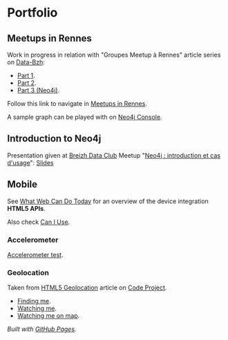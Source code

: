 # Portfolio

## Meetups in Rennes

Work in progress in relation with "Groupes Meetup à Rennes" article series on [Data-Bzh](http://data-bzh.fr/):
- [Part 1](http://data-bzh.fr/groupes-meetup-a-rennes-partie-1/).
- [Part 2](http://data-bzh.fr/groupes-meetup-a-rennes-partie-2/).
- [Part 3 (Neo4j)](http://data-bzh.fr/groupes-meetup-a-rennes-partie-3-neo4j/).

Follow this link to navigate in [Meetups in Rennes](https://michelcaradec.github.io/MeetupRennes/member_to_group/index.html).

A sample graph can be played with on [Neo4j Console](http://console.neo4j.org/?id=l771u9).

## Introduction to Neo4j

Presentation given at [Breizh Data Club](http://breizhdataclub.org/) Meetup "[Neo4j : introduction et cas d'usage](https://www.meetup.com/fr-FR/Breizh-Data-Club/events/248016369/)": [Slides](https://github.com/michelcaradec/michelcaradec.github.io/blob/master/Neo4j%20Introduction/index.html)

## Mobile

See [What Web Can Do Today](https://whatwebcando.today) for an overview of the device integration **HTML5 APIs**.

Also check [Can I Use](https://caniuse.com/).

### Accelerometer

[Accelerometer test](https://michelcaradec.github.io//Mobile/accelerometer.html).

### Geolocation

Taken from [HTML5 Geolocation](https://www.codeproject.com/Articles/1184757/HTML-Geolocation) article on [Code Project](https://www.codeproject.com/).

- [Finding me](https://michelcaradec.github.io//Mobile/finding_me.html).
- [Watching me](https://michelcaradec.github.io//Mobile/watching_me.html).
- [Watching me on map](https://michelcaradec.github.io//Mobile/watching_on_map.html).

*Built with [GitHub Pages](https://pages.github.com/).*
